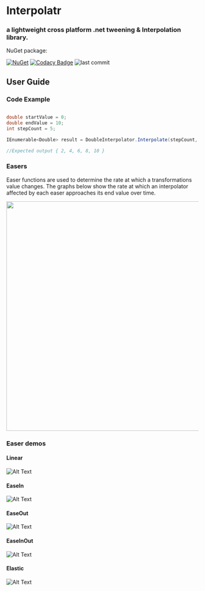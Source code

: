 
# Interpolatr

### a lightweight cross platform .net tweening & Interpolation library.


NuGet package:

[![NuGet](https://img.shields.io/nuget/v/Aptacode.Interpolatr.svg?style=flat)](https://www.nuget.org/packages/Aptacode.Interpolatr/)
[![Codacy Badge](https://api.codacy.com/project/badge/Grade/042b4cf9e73b4a46aa38c55c3d4c3b0c)](https://www.codacy.com/manual/Timmoth/Aptacode.Interpolatr?utm_source=github.com&amp;utm_medium=referral&amp;utm_content=Timmoth/Aptacode.Interpolatr&amp;utm_campaign=Badge_Grade)
![last commit](https://img.shields.io/github/last-commit/Timmoth/Aptacode.Interpolatr?style=flat-square&cacheSeconds=86000)


## User Guide

### Code Example

```csharp

double startValue = 0;
double endValue = 10;
int stepCount = 5;

IEnumerable<Double> result = DoubleInterpolator.Interpolate(stepCount, DefaultEasers.Linear, startValue, endValue);

//Expected output { 2, 4, 6, 8, 10 }

```

### Easers
Easer functions are used to determine the rate at which a transformations value changes. The graphs below show the rate at which an interpolator affected by each easer approaches its end value over time.

<p align="center">
  <img width="700" height="600" src="https://raw.githubusercontent.com/Timmoth/Aptacode.Interpolatr/master/Resources/Images/easers.png">
</p>

### Easer demos

#### Linear

![Alt Text](https://raw.githubusercontent.com/Timmoth/Aptacode.Interpolatr/master/Resources/demos/Linear.gif)

#### EaseIn

![Alt Text](https://raw.githubusercontent.com/Timmoth/Aptacode.Interpolatr/master/Resources/demos/EaseIn.gif)

#### EaseOut

![Alt Text](https://raw.githubusercontent.com/Timmoth/Aptacode.Interpolatr/master/Resources/demos/EaseOut.gif)

#### EaseInOut

![Alt Text](https://raw.githubusercontent.com/Timmoth/Aptacode.Interpolatr/master/Resources/demos/EaseInOut.gif)

#### Elastic

![Alt Text](https://raw.githubusercontent.com/Timmoth/Aptacode.Interpolatr/master/Resources/demos/Elastic.gif)


